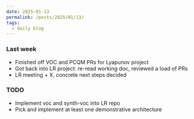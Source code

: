 ```yaml
---
date: 2025-01-13
permalink: /posts/2025/01/13/
tags:
  - daily blog
---
```


### Last week
- Finished off VOC and PCQM PRs for Lyapunov project
- Got back into LR project: re-read working doc, reviewed a load of PRs
- LR meeting + X, concrete next steps decided

### TODO
- Implement voc and synth-voc into LR repo
- Pick and implement at least one demonstrative architecture